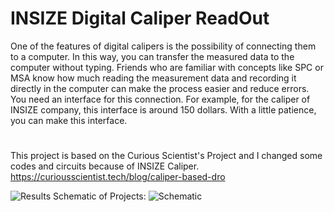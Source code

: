 # INSIZE Digital Caliper ReadOut
One of the features of digital calipers is the possibility of connecting them to a computer. In this way, you can transfer the measured data to the computer without typing. Friends who are familiar with concepts like SPC or MSA know how much reading the measurement data and recording it directly in the computer can make the process easier and reduce errors. You need an interface for this connection. For example, for the caliper of INSIZE company, this interface is around 150 dollars. With a little patience, you can make this interface.
#
This project is based on the Curious Scientist's Project and I changed some codes and circuits because of INSIZE Caliper.
https://curiousscientist.tech/blog/caliper-based-dro

![Results](https://user-images.githubusercontent.com/4406327/224627864-90071a15-cd46-4c38-a2d5-5713857dbb9c.jpeg)
Schematic of Projects:
![Schematic](https://user-images.githubusercontent.com/4406327/224628284-c323db76-a3b1-4632-b005-3a536cdd90eb.jpg)
